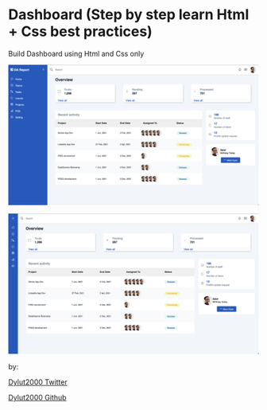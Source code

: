 # Dashboard (Step by step learn Html + Css best practices)

Build Dashboard using Html and Css only

![alt text](./img/dashboard-1.png)

![alt text](./img/dashboard-2.png)

by:

[Dylut2000 Twitter](https://twitter.com/dylut2000)

[Dylut2000 Github](https://github.com/dylut2000)
